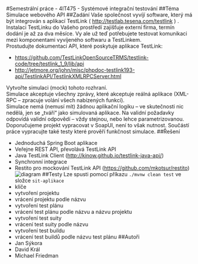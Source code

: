 #Semestrální práce - 4IT475 - Systémové integrační testování
##Téma
Simulace webového API
##Zadání
Vaše společnost vyvíjí software, který má být integrován s aplikací TestLink (
http://testlab.tesena.com/testlink ) . Instalaci TestLinku do Vašeho prostředí zajišťuje externí firma,
termín dodání je až za dva měsíce. Vy ale už teď potřebujete testovat komunikaci mezi
komponentami vyvíjeného softwaru a TestLinkem.  
Prostudujte dokumentaci API, které poskytuje aplikace TestLink: 
* https://github.com/TestLinkOpenSourceTRMS/testlink-code/tree/testlink_1_9/lib/api  
* http://jetmore.org/john/misc/phpdoc-testlink193-api/TestlinkAPI/TestlinkXMLRPCServer.html

Vytvořte simulaci (mock) tohoto rozhraní.  
Simulace akceptuje všechny zprávy, které akceptuje reálná aplikace (XML-RPC – zpracuje volání
všech nabízených funkcí).  
Simulace nemá (nemusí mít) žádnou aplikační logiku – ve skutečnosti nic nedělá, jen se „tváří“ jako
simulovaná aplikace. Na validní požadavky odpovídá validní odpovědí – vždy stejnou, nebo lehce
parametrizovanou.  
Doporučujeme projekt vypracovat v SoapUI, není to však nutnost. Součástí práce vypracujte také
testy které prověří funkčnost simulace.
##Řešení
* Jednoduchá Spring Boot aplikace
* Veřejne REST API, převolává TestLink API
* Java TestLink Client (http://kinow.github.io/testlink-java-api/) 
* Synchronní integrace
* Restito pro mockování TestLink API (https://github.com/mkotsur/restito)
![diagram](https://raw.github.com/jansyk13/SIT-TestLink/master/image1.jpeg)
##Testy
Lze spusti pomocí příkazu `./mvnw clean test` ve složce  `sit-aplikace` 
* klíče
* vytvoření projektu
* vrácení projektu podle názvu 
* vytvoření test plánu
* vrácení test plánu podle názvu a názvu projektu
* vytvoření test suity
* vrácení test suity podle názvu
* vytvoření test buildu
* vrácení test buildů podle názvu test plánu
##Autoři
* Jan Sýkora
* David Král
* Michael Friedman